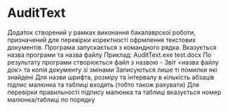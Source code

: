 # AuditText
Додаток створений у рамках виконання бакалаврскої роботи, призначений для перевірки коректності офрмлення текстових документів.
Програма запускається з командного рядка. Вказується назва програми та назва файлу
Приклад: AuditText.exe test.docx
По результату програми створюється файл з назвою - Звіт <назва файлу док> та копія документу зі змінами
Записуються лише ті помилки які знайдені
Для назви шрифта, розміру та інтервалу в кількість абзаців підпис малюнка та таблиці входять (тобто також рахувати)
Для перевірки правильності підпису малюнка та таблиці вказується номер малюнка/таблиці по порядку
